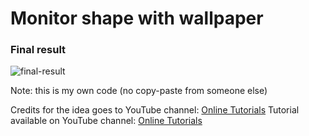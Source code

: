 <h1>Monitor shape with wallpaper</h1>

<h3>Final result</h3>

![final-result](https://user-images.githubusercontent.com/31028022/48946756-60bc6800-ef37-11e8-81b7-e2fe1a7e5367.gif)


Note: this is my own code (no copy-paste from someone else)

Credits for the idea goes to YouTube channel: <a href="https://www.youtube.com/channel/UCbwXnUipZsLfUckBPsC7Jog" target="_blank">Online Tutorials</a>
Tutorial available on YouTube channel: <a href="https://www.youtube.com/channel/UCbwXnUipZsLfUckBPsC7Jog"           target="_blank">Online Tutorials</a>
